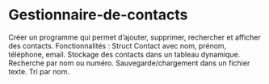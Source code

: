 # Gestionnaire-de-contacts
Créer un programme qui permet d’ajouter, supprimer, rechercher et afficher des contacts. Fonctionnalités :  Struct Contact avec nom, prénom, téléphone, email.  Stockage des contacts dans un tableau dynamique.  Recherche par nom ou numéro.  Sauvegarde/chargement dans un fichier texte.  Tri par nom.

